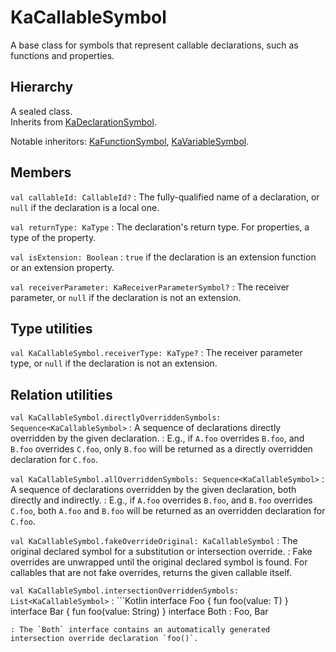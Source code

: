 # KaCallableSymbol

A base class for symbols that represent callable declarations, such as functions and properties.

## Hierarchy

A sealed class.  
Inherits from [KaDeclarationSymbol](KaDeclarationSymbol.md).

Notable inheritors: [KaFunctionSymbol](KaFunctionSymbol.md), [KaVariableSymbol](KaVariableSymbol.md). 

## Members

`val callableId: CallableId?`
: The fully-qualified name of a declaration, or `null` if the declaration is a local one.

`val returnType: KaType`
: The declaration's return type. For properties, a type of the property.

`val isExtension: Boolean`
: `true` if the declaration is an extension function or an extension property.

`val receiverParameter: KaReceiverParameterSymbol?`
: The receiver parameter, or `null` if the declaration is not an extension.

## Type utilities

`val KaCallableSymbol.receiverType: KaType?`
: The receiver parameter type, or `null` if the declaration is not an extension.

## Relation utilities

`val KaCallableSymbol.directlyOverriddenSymbols: Sequence<KaCallableSymbol>`
: A sequence of declarations directly overridden by the given declaration.
: E.g., if `A.foo` overrides `B.foo`, and `B.foo` overrides `C.foo`, only `B.foo` will be returned as a directly
overridden declaration for `C.foo`.

`val KaCallableSymbol.allOverriddenSymbols: Sequence<KaCallableSymbol>`
: A sequence of declarations overridden by the given declaration, both directly and indirectly.
: E.g., if `A.foo` overrides `B.foo`, and `B.foo` overrides `C.foo`, both `A.foo` and `B.foo` will be returned as an
overridden declaration for `C.foo`.

`val KaCallableSymbol.fakeOverrideOriginal: KaCallableSymbol`
: The original declared symbol for a substitution or intersection override.
: Fake overrides are unwrapped until the original declared symbol is found. For callables that are not fake overrides,
returns the given callable itself.

`val KaCallableSymbol.intersectionOverriddenSymbols: List<KaCallableSymbol>`
: ```Kotlin
interface Foo<T> { fun foo(value: T) }
interface Bar { fun foo(value: String) }
interface Both : Foo<String>, Bar
```
: The `Both` interface contains an automatically generated intersection override declaration `foo()`.